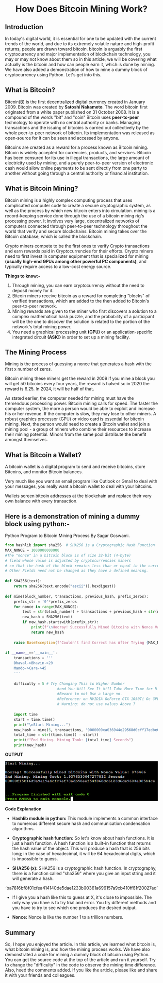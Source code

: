 <h1 align="center"> How Does Bitcoin Mining Work? </h1>

## **Introduction**
In today's digital world, it is essential for one to be updated with the current trends of the world, and due to its extremely volatile nature and high-profit returns, people are drawn toward bitcoin. bitcoin is arguably the first cryptocurrency and major implementation of blockchain technology, you may or may not know about them so in this article, we will be covering what actually is the bitcoin and how can people earn it, which is done by mining. We have also added a demonstration of how to mine a dummy block of cryptocurrency using Python. Let's get into this.

## **What is Bitcoin?**
Bitcoin(₿) is the first decentralized digital currency created in January 2009. Bitcoin was created by **Satoshi Nakamoto**. The word bitcoin first originated from a white paper published on 31 October 2008. It is a compound of the words "bit" and "coin" Bitcoin uses **peer-to-peer** technology to operate with no central authority or banks. Managing transactions and the issuing of bitcoins is carried out collectively by the whole peer-to-peer network of bitcoin. Its implementation was released as open-source for it can be seen and accessed by anyone.

Bitcoins are created as a reward for a process known as Bitcoin mining. Bitcoin is widely accepted for currencies, products, and services. Bitcoin has been censured for its use in illegal transactions, the large amount of electricity used by mining, and a purely peer-to-peer version of electronic cash would allow online payments to be sent directly from one party to another without going through a central authority or financial institution.

## **What is Bitcoin Mining?**
Bitcoin mining is a highly complex computing process that uses complicated computer code to create a secure cryptographic system, as well as the process by which new bitcoin enters into circulation. mining is a record-keeping service done through the use of a bitcoin mining rig's processing power. It involves very large, decentralized networks of computers connected through peer-to-peer technology throughout the world that verify and secure blockchains. Bitcoin mining takes over the Bitcoin database, which is called the blockchain.

Crypto miners compete to be the first ones to verify Crypto transactions and earn rewards paid in Cryptocurrencies for their efforts. Crypto miners need to first invest in computer equipment that is specialized for mining **(usually high-end GPUs among other powerful PC components)**, and typically require access to a low-cost energy source.

**Things to know:-**
1. Through mining, you can earn cryptocurrency without the need to deposit money for it.
2. Bitcoin miners receive bitcoin as a reward for completing "blocks" of verified transactions, which are added to the then added to Bitcoin's peer-to-peer network.
3. Mining rewards are given to the miner who first discovers a solution to a complex mathematical hash puzzle, and the probability of a participant will be the one to discover the solution is related to the portion of the network's total mining power.
4. You need a graphical processing unit **(GPU)** or an application-specific integrated circuit **(ASIC)** in order to set up a mining facility.

## **The Mining Process**
Mining is the process of guessing a nonce that generates a hash with the first x number of zeros.

Bitcoin mining these miners get the reward in 2009 if you mine a block you will get 50 bitcoins every four years, the reward is halved so in 2020 the reward is 6.25. In 2024, it will be half of that.

As stated earlier, the computer needed for mining must have the tremendous processing power. Bitcoin mining calls for speed. The faster the computer system, the more a person would be able to exploit and increase his or her revenue. If the computer is slow, they may lose to other miners. A robust graphics processor (GPU) or video card is essential for bitcoin mining. Next, the person would need to create a Bitcoin wallet and join a mining pool - a group of miners who combine their resources to increase their mining potential. Minors from the same pool distribute the benefit amongst themselves.

## **What is Bitcoin a Wallet?**
A bitcoin wallet is a digital program to send and receive bitcoins, store Bitcoins, and monitor Bitcoin balances.

Very much like you want an email program like Outlook or Gmail to deal with your messages, you really want a bitcoin wallet to deal with your bitcoins.

Wallets screen bitcoin addresses at the blockchain and replace their very own balance with every transaction.

## Here is a demonstration of mining a dummy block using python:-
Python Program to Bitcoin Mining Process By Sagar Goswami.


```py
from hashlib import sha256  # SHA256 is a Cryptographic Hash Function    
MAX_NONCE = 1000000000000    
#The "nonce" in a bitcoin block is of size 32-bit (4-byte)    
# field whose value is adjusted by cryptocurrencies miners    
# so that the hash of the block remains less than or equal to the current target of the network.    
# Other Fields need not be changed as they have a defined meaning.    
    
def SHA256(text):    
    return sha256(text.encode("ascii")).hexdigest()    
    
def mine(block_number, transactions, previous_hash, prefix_zeros):    
    prefix_str = '0'*prefix_zeros    
    for nonce in range(MAX_NONCE):    
        text = str(block_number) + transactions + previous_hash + str(nonce)    
        new_hash = SHA256(text)    
        if new_hash.startswith(prefix_str):    
            print(f"\nHooray! Successfully Mined Bitcoins with Nonce Value: {nonce}")    
            return new_hash    
    
    raise BaseException(f"Couldn't find Correct has After Trying {MAX_NONCE} Times")    
    
if __name__=='__main__':    
    transactions = '''  
    Dhaval->Bhavin->20  
    Mando->Cara->45  
    '''    
    
    difficulty = 5 # Try Changing This to Higher Number    
                        #and You Will See It Will Take More Time for Mining as Difficulty Increases.    
                        #Beware to not Use a Large no.    
                        #Reference: on NVIDIA GeForce GTX 1050Ti Oc GPU it takes >2 min    
                        # Warning: do not use values Above 7    
    
    import time    
    start = time.time()    
    print("\nStart Mining...")    
    new_hash = mine(5, transactions, '0000000xa036944e29568d0cff17edbe038f81208fecf9a66be9a2b8321c6ec7', difficulty)    
    total_time = str((time.time() - start))    
    print(f"End Mining. Mining Took: {total_time} Seconds")    
    print(new_hash)
```

**OUTPUT**

![](Output.png)

**Code Explanation**
- **Hashlib module in python:** This module implements a common interface to numerous different secure hash and communication condensation algorithms.

- **Cryptographic hash function:** So let's know about hash functions. It is just a hash function. A hash function is a built-in function that returns the hash value of the object. This will produce a hash that is 256 bits long; in the case of hexadecimal, it will be 64 hexadecimal digits, which is impossible to guess.

- **SHA256 (x):** SHA256 is a cryptographic hash function. In cryptography, there is a function called "sha256" where you give an input string and it will generate a hash.

<p align="center">
    ‘ba7816bf8f01cfea414140de5dae1233b00361a696157a9cb410ff61f20027ad’
</p>

- If I give you a hash like this to guess at X, it's close to impossible. The only way you have is to try trial and error. You try different methods and you have to try to see which one produces the desired output.

- **Nonce:** Nonce is like the number 1 to a trillion numbers.

## **Summary**

So, I hope you enjoyed the article. In this article, we learned what bitcoin is, what bitcoin mining is, and how the mining process works. We have also demonstrated a code for mining a dummy block of bitcoin using Python. You can get the source code at the top of the article and run it yourself. Try to change the "difficulty" in the code to observe the mining time difference. Also, heed the comments added. If you like the article, please like and share it with your friends and colleagues.
